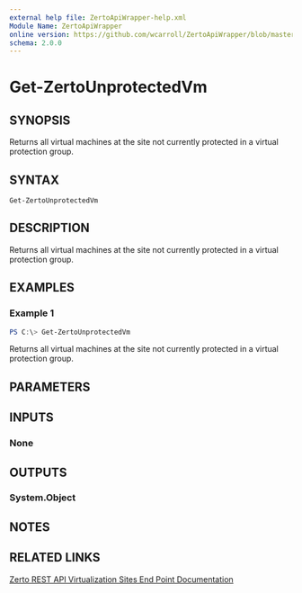 ```yaml
---
external help file: ZertoApiWrapper-help.xml
Module Name: ZertoApiWrapper
online version: https://github.com/wcarroll/ZertoApiWrapper/blob/master/docs/Get-ZertoUnprotectedVm.md
schema: 2.0.0
---
```


# Get-ZertoUnprotectedVm

## SYNOPSIS
Returns all virtual machines at the site not currently protected in a virtual protection group.

## SYNTAX

```
Get-ZertoUnprotectedVm
```

## DESCRIPTION
Returns all virtual machines at the site not currently protected in a virtual protection group.

## EXAMPLES

### Example 1
```powershell
PS C:\> Get-ZertoUnprotectedVm
```

Returns all virtual machines at the site not currently protected in a virtual protection group.

## PARAMETERS

## INPUTS

### None
## OUTPUTS

### System.Object
## NOTES

## RELATED LINKS
[Zerto REST API Virtualization Sites End Point Documentation](http://s3.amazonaws.com/zertodownload_docs/Latest/Zerto%20Virtual%20Replication%20Zerto%20Virtual%20Manager%20%28ZVM%29%20-%20vSphere%20Online%20Help/RestfulAPIs/StatusAPIs.5.082.html#)
